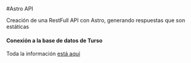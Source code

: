 #Astro API

Creación de una RestFull API con Astro, generando respuestas que son estáticas

#### Conexión a la base de datos de Turso

Toda la información [está aquí](https://docs.astro.build/en/guides/astro-db/#getting-started-with-turso)